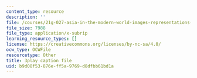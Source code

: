 ```yaml
---
content_type: resource
description: ''
file: /courses/21g-027-asia-in-the-modern-world-images-representations-fall-2016/b9d08f53876eff5a9769d8dfbb61bd1a_1801225.srt
file_size: 7988
file_type: application/x-subrip
learning_resource_types: []
license: https://creativecommons.org/licenses/by-nc-sa/4.0/
ocw_type: OCWFile
resourcetype: Other
title: 3play caption file
uid: b9d08f53-876e-ff5a-9769-d8dfbb61bd1a
---
```

